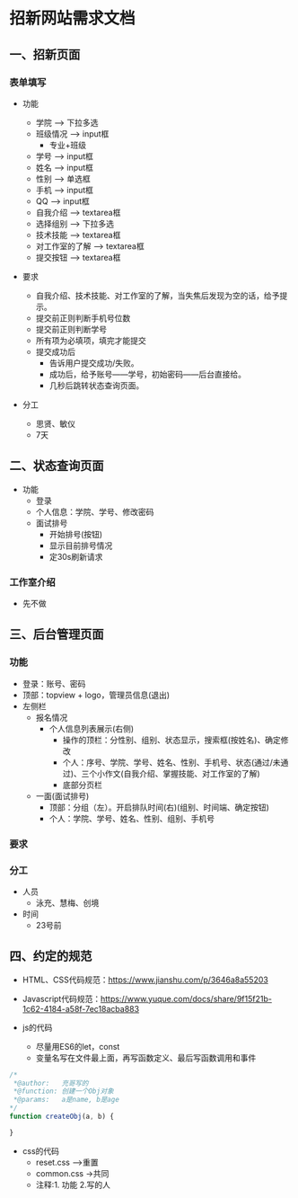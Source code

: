 # 招新网站需求文档

## 一、招新页面

### 表单填写

- 功能
  - 学院            —>  下拉多选
  - 班级情况        —>  input框
    - 专业+班级
  - 学号            —>  input框
  - 姓名            —>  input框
  - 性别            —>  单选框
  - 手机            —>  input框
  - QQ              —>  input框
  - 自我介绍         —>  textarea框
  - 选择组别         —>  下拉多选
  - 技术技能         —>  textarea框
  - 对工作室的了解   —>  textarea框
  - 提交按钮         —>  textarea框

- 要求
  - 自我介绍、技术技能、对工作室的了解，当失焦后发现为空的话，给予提示。
  - 提交前正则判断手机号位数
  - 提交前正则判断学号
  - 所有项为必填项，填完才能提交
  - 提交成功后
    - 告诉用户提交成功/失败。
    - 成功后，给予账号——学号，初始密码——后台直接给。
    - 几秒后跳转状态查询页面。

- 分工
  - 思贤、敏仪
  - 7天

## 二、状态查询页面

- 功能
  - 登录
  - 个人信息：学院、学号、修改密码
  - 面试排号
    - 开始排号(按钮)
    - 显示目前排号情况
    - 定30s刷新请求

### 工作室介绍

- 先不做

## 三、后台管理页面

### 功能

- 登录：账号、密码
- 顶部：topview + logo，管理员信息(退出)
- 左侧栏
  - 报名情况
    - 个人信息列表展示(右侧)
      - 操作的顶栏：分性别、组别、状态显示，搜索框(按姓名)、确定修改
      - 个人：序号、学院、学号、姓名、性别、手机号、状态(通过/未通过)、三个小作文(自我介绍、掌握技能、对工作室的了解) 
      - 底部分页栏
  - 一面(面试排号)
    - 顶部：分组（左）。开启排队时间(右)(组别、时间端、确定按钮)
    - 个人：学院、学号、姓名、性别、组别、手机号

### 要求

### 分工

- 人员
  - 泳充、慧梅、创境
- 时间
  - 23号前

## 四、约定的规范

- HTML、CSS代码规范：https://www.jianshu.com/p/3646a8a55203
- Javascript代码规范：https://www.yuque.com/docs/share/9f15f21b-1c62-4184-a58f-7ec18acba883

- js的代码
  - 尽量用ES6的let，const
  - 变量名写在文件最上面，再写函数定义、最后写函数调用和事件

```js
/*
 *@author:   充哥写的
 *@function: 创建一个Obj对象
 *@params:   a是name, b是age
*/
function createObj(a, b) {

}
```

- css的代码
  - reset.css —>重置
  - common.css ->共同
  - 注释:1. 功能 2.写的人
